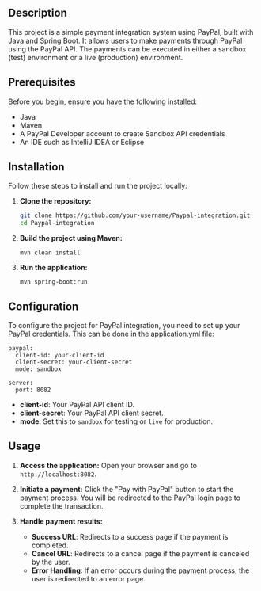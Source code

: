 ## Description
This project is a simple payment integration system using PayPal, built with Java and Spring Boot. It allows users to make payments through PayPal using the PayPal API. The payments can be executed in either a sandbox (test) environment or a live (production) environment.

## Prerequisites
Before you begin, ensure you have the following installed:
- Java
- Maven
- A PayPal Developer account to create Sandbox API credentials
- An IDE such as IntelliJ IDEA or Eclipse

## Installation
Follow these steps to install and run the project locally:
1. **Clone the repository:**
     ```bash
   git clone https://github.com/your-username/Paypal-integration.git
   cd Paypal-integration
     ```
2. **Build the project using Maven:**
   ```
   mvn clean install
   ```
3. **Run the application:**
   ```
   mvn spring-boot:run
   ```
## Configuration
To configure the project for PayPal integration, you need to set up your PayPal credentials. This can be done in the application.yml file:
```
paypal:
  client-id: your-client-id
  client-secret: your-client-secret
  mode: sandbox

server:
  port: 8082
```
- **client-id**: Your PayPal API client ID.
- **client-secret**: Your PayPal API client secret.
- **mode**: Set this to `sandbox` for testing or `live` for production.

## Usage

1. **Access the application:** Open your browser and go to `http://localhost:8082`.

2. **Initiate a payment:** Click the "Pay with PayPal" button to start the payment process. You will be redirected to the PayPal login page to complete the transaction.

3. **Handle payment results:**
   - **Success URL**: Redirects to a success page if the payment is completed.
   - **Cancel URL**: Redirects to a cancel page if the payment is canceled by the user.
   - **Error Handling**: If an error occurs during the payment process, the user is redirected to an error page.

